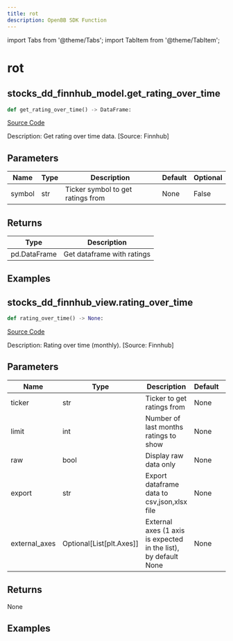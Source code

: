 ```yaml
---
title: rot
description: OpenBB SDK Function
---
```


import Tabs from '@theme/Tabs';
import TabItem from '@theme/TabItem';

# rot

<Tabs>
<TabItem value="model" label="Model" default>

## stocks_dd_finnhub_model.get_rating_over_time

```python title='openbb_terminal/decorators.py'
def get_rating_over_time() -> DataFrame:
```
[Source Code](https://github.com/OpenBB-finance/OpenBBTerminal/tree/main/openbb_terminal/decorators.py#L17)

Description: Get rating over time data. [Source: Finnhub]

## Parameters

| Name | Type | Description | Default | Optional |
| ---- | ---- | ----------- | ------- | -------- |
| symbol | str | Ticker symbol to get ratings from | None | False |

## Returns

| Type | Description |
| ---- | ----------- |
| pd.DataFrame | Get dataframe with ratings |

## Examples



</TabItem>
<TabItem value="view" label="View">

## stocks_dd_finnhub_view.rating_over_time

```python title='openbb_terminal/decorators.py'
def rating_over_time() -> None:
```
[Source Code](https://github.com/OpenBB-finance/OpenBBTerminal/tree/main/openbb_terminal/decorators.py#L75)

Description: Rating over time (monthly). [Source: Finnhub]

## Parameters

| Name | Type | Description | Default | Optional |
| ---- | ---- | ----------- | ------- | -------- |
| ticker | str | Ticker to get ratings from | None | False |
| limit | int | Number of last months ratings to show | None | False |
| raw | bool | Display raw data only | None | False |
| export | str | Export dataframe data to csv,json,xlsx file | None | False |
| external_axes | Optional[List[plt.Axes]] | External axes (1 axis is expected in the list), by default None | None | False |

## Returns

None

## Examples



</TabItem>
</Tabs>